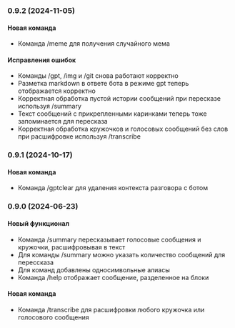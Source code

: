 ### 0.9.2 (2024-11-05)

#### Новая команда

- Команда /meme для получения случайного мема

#### Исправления ошибок

- Команды /gpt, /img и /git снова работают корректно
- Разметка markdown в ответе бота в режиме gpt теперь отображается корректно
- Корректная обработка пустой истории сообщений при пересказе используя /summary
- Текст сообщений с прикрепленными каринками теперь тоже запоминается для пересказа
- Корректная обработка кружочков и голосовых сообщений без слов при расшифровке используя /transcribe

### 0.9.1 (2024-10-17)

#### Новая команда

- Команда /gptclear для удаления контекста разговора с ботом

### 0.9.0 (2024-06-23)

#### Новый функционал

- Команда /summary пересказывает голосовые сообщения и кружочки, расшифровывая в текст
- Для команды /summary можно указать количество сообщений для перессказа
- Для команд добавлены односимвольные алиасы
- Команда /help отображает сообщение, разделенное на блоки

#### Новая команда

- Команда /transcribe для расшифровки любого кружочка или голосового сообщения
